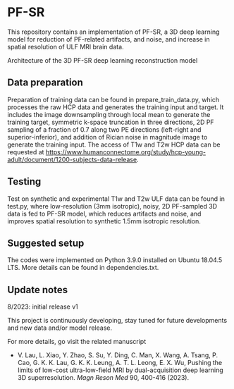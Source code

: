 # PF-SR

This repository contains an implementation of PF-SR, a 3D deep learning model for reduction of PF-related artifacts, and noise, and increase in spatial resolution of ULF MRI brain data.

Architecture of the 3D PF-SR deep learning reconstruction model



## Data preparation

Preparation of training data can be found in prepare_train_data.py, which processes the raw HCP data and generates the training input and target. It includes the image downsampling through local mean to generate the training target, symmetric k-space truncation in three directions, 2D PF sampling of a fraction of 0.7 along two PE directions (left-right and superior-inferior), and addition of Rician noise in magnitude image to generate the training input. The access of T1w and T2w HCP data can be requested at https://www.humanconnectome.org/study/hcp-young-adult/document/1200-subjects-data-release.

## Testing

Test on synthetic and experimental T1w and T2w ULF data can be found in test.py, where low-resolution (3mm isotropic), noisy, 2D PF-sampled 3D data is fed to PF-SR model, which reduces artifacts and noise, and improves spatial resolution to synthetic 1.5mm isotropic resolution.

## Suggested setup

The codes were implemented on Python 3.9.0 installed on Ubuntu 18.04.5 LTS. More details can be found in dependencies.txt.

## Update notes

8/2023: initial release v1

This project is continuously developing, stay tuned for future developments and new data and/or model release.

For more details, go visit the related manuscript

- V. Lau, L. Xiao, Y. Zhao, S. Su, Y. Ding, C. Man, X. Wang, A. Tsang, P. Cao, G. K. K. Lau, G. K. K. Leung, A. T. L. Leong, E. X. Wu, Pushing the limits of low-cost ultra-low-field MRI by dual-acquisition deep learning 3D superresolution. *Magn Reson Med* 90, 400-416 (2023).
